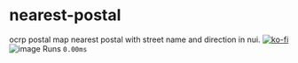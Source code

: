 # nearest-postal
ocrp postal map nearest postal with street name and direction in nui.
[![ko-fi](https://ko-fi.com/img/githubbutton_sm.svg)](https://ko-fi.com/T6T01APGOO)
![image](https://github.com/Zaps6000/nearest-postal/assets/122732007/60064eac-92fb-4da5-a404-457c56732f40)
Runs ``0.00ms``
